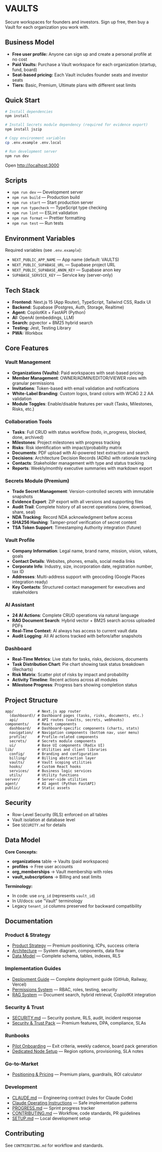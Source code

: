 # VAULTS

Secure workspaces for founders and investors. Sign up free, then buy a Vault for each organization you work with.

## Business Model

- **Free user profile:** Anyone can sign up and create a personal profile at no cost
- **Paid Vaults:** Purchase a Vault workspace for each organization (startup, fund, board)
- **Seat-based pricing:** Each Vault includes founder seats and investor seats
- **Tiers:** Basic, Premium, Ultimate plans with different seat limits

## Quick Start

```bash
# Install dependencies
npm install

# Install Secrets module dependency (required for evidence export)
npm install jszip

# Copy environment variables
cp .env.example .env.local

# Run development server
npm run dev
```

Open [http://localhost:3000](http://localhost:3000)

## Scripts

- `npm run dev` — Development server
- `npm run build` — Production build
- `npm run start` — Start production server
- `npm run typecheck` — TypeScript type checking
- `npm run lint` — ESLint validation
- `npm run format` — Prettier formatting
- `npm run test` — Run tests

## Environment Variables

Required variables (see `.env.example`):
- `NEXT_PUBLIC_APP_NAME` — App name (default: VAULTS)
- `NEXT_PUBLIC_SUPABASE_URL` — Supabase project URL
- `NEXT_PUBLIC_SUPABASE_ANON_KEY` — Supabase anon key
- `SUPABASE_SERVICE_KEY` — Service key (server-only)

## Tech Stack

- **Frontend:** Next.js 15 (App Router), TypeScript, Tailwind CSS, Radix UI
- **Backend:** Supabase (Postgres, Auth, Storage, Realtime)
- **Agent:** CopilotKit + FastAPI (Python)
- **AI:** OpenAI (embeddings, LLM)
- **Search:** pgvector + BM25 hybrid search
- **Testing:** Jest, Testing Library
- **PWA:** Workbox

## Core Features

### Vault Management
- **Organizations (Vaults)**: Paid workspaces with seat-based pricing
- **Member Management**: OWNER/ADMIN/EDITOR/VIEWER roles with granular permissions
- **Invitations**: Token-based with email validation and notifications
- **White-Label Branding**: Custom logos, brand colors with WCAG 2.2 AA validation
- **Module Toggles**: Enable/disable features per vault (Tasks, Milestones, Risks, etc.)

### Collaboration Tools
- **Tasks**: Full CRUD with status workflow (todo, in_progress, blocked, done, archived)
- **Milestones**: Project milestones with progress tracking
- **Risks**: Risk identification with impact/probability matrix
- **Documents**: PDF upload with AI-powered text extraction and search
- **Decisions**: Architecture Decision Records (ADRs) with rationale tracking
- **Contacts**: Stakeholder management with type and status tracking
- **Reports**: Weekly/monthly executive summaries with markdown export

### Secrets Module (Premium)
- **Trade Secret Management**: Version-controlled secrets with immutable snapshots
- **Evidence Export**: ZIP export with all versions and supporting files
- **Audit Trail**: Complete history of all secret operations (view, download, share, seal)
- **NDA Tracking**: Record NDA acknowledgment before access
- **SHA256 Hashing**: Tamper-proof verification of secret content
- **TSA Token Support**: Timestamping Authority integration (future)

### Vault Profile
- **Company Information**: Legal name, brand name, mission, vision, values, goals
- **Contact Details**: Websites, phones, emails, social media links
- **Corporate Info**: Industry, size, incorporation date, registration number, tax ID
- **Addresses**: Multi-address support with geocoding (Google Places integration ready)
- **Key Contacts**: Structured contact management for executives and stakeholders

### AI Assistant
- **24 AI Actions**: Complete CRUD operations via natural language
- **RAG Document Search**: Hybrid vector + BM25 search across uploaded PDFs
- **Real-Time Context**: AI always has access to current vault data
- **Audit Logging**: All AI actions tracked with before/after snapshots

### Dashboard
- **Real-Time Metrics**: Live stats for tasks, risks, decisions, documents
- **Task Distribution Chart**: Pie chart showing task status breakdown (Recharts)
- **Risk Matrix**: Scatter plot of risks by impact and probability
- **Activity Timeline**: Recent actions across all modules
- **Milestone Progress**: Progress bars showing completion status

## Project Structure

```
app/           # Next.js app router
  (dashboard)/ # Dashboard pages (tasks, risks, documents, etc.)
  api/         # API routes (vaults, secrets, webhooks)
components/    # React components
  dashboard/   # Dashboard-specific components (charts, stats)
  navigation/  # Navigation components (bottom nav, user menu)
  profile/     # Profile-related components
  secrets/     # Secrets module components
  ui/          # Base UI components (Radix UI)
lib/           # Utilities and client libraries
  config/      # Branding and configuration
  billing/     # Billing abstraction layer
  vaults/      # Vault scoping utilities
  hooks/       # Custom React hooks
  services/    # Business logic services
  utils/       # Utility functions
server/        # Server-side utilities
agent/         # AI agent (Python FastAPI)
public/        # Static assets
```

## Security

- Row-Level Security (RLS) enforced on all tables
- Vault isolation at database level
- See `SECURITY.md` for details

## Data Model

**Core Concepts:**
- **organizations** table → Vaults (paid workspaces)
- **profiles** → Free user accounts
- **org_memberships** → Vault membership with roles
- **vault_subscriptions** → Billing and seat limits

**Terminology:**
- In code: use `org_id` (represents `vault_id`)
- In UI/docs: use "Vault" terminology
- Legacy `tenant_id` columns preserved for backward compatibility

## Documentation

### Product & Strategy
- [Product Strategy](docs/LEVEL_PRODUCT_STRATEGY.md) — Premium positioning, ICPs, success criteria
- [Architecture](docs/ARCHITECTURE.md) — System diagram, components, data flow
- [Data Model](docs/DATA_MODEL.md) — Complete schema, tables, indexes, RLS

### Implementation Guides
- [Deployment Guide](docs/DEPLOYMENT.md) — Complete deployment guide (GitHub, Railway, Vercel)
- [Permissions System](docs/PERMISSIONS_COMPLETE.md) — RBAC, roles, testing, security
- [RAG System](docs/RAG_COMPLETE.md) — Document search, hybrid retrieval, CopilotKit integration

### Security & Trust
- [SECURITY.md](SECURITY.md) — Security posture, RLS, audit, incident response
- [Security & Trust Pack](docs/security_and_trust.md) — Premium features, DPA, compliance, SLAs

### Runbooks
- [Pilot Onboarding](docs/runbooks/onboarding_pilot.md) — Exit criteria, weekly cadence, board pack generation
- [Dedicated Node Setup](docs/runbooks/dedicated_node.md) — Region options, provisioning, SLA notes

### Go-to-Market
- [Positioning & Pricing](docs/gtm/positioning_and_pricing.md) — Premium plans, guardrails, ROI calculator

### Development
- [CLAUDE.md](CLAUDE.md) — Engineering contract (rules for Claude Code)
- [Claude Operating Instructions](docs/prompts/claude_operating_instructions.md) — Safe implementation patterns
- [PROGRESS.md](docs/planning/PROGRESS.md) — Sprint progress tracker
- [CONTRIBUTING.md](CONTRIBUTING.md) — Workflow, code standards, PR guidelines
- [SETUP.md](docs/setup/SETUP.md) — Local development setup

## Contributing

See `CONTRIBUTING.md` for workflow and standards.
